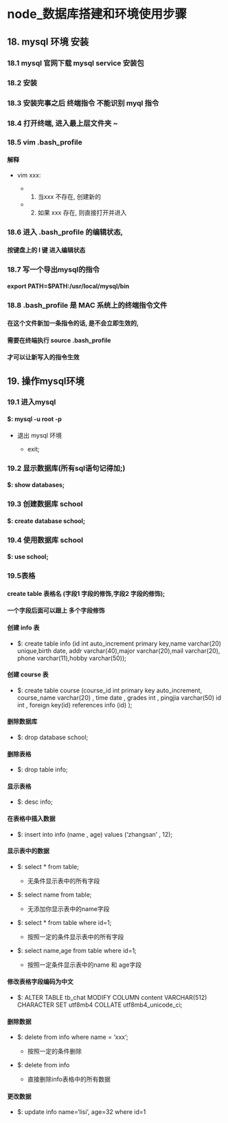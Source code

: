 # node_数据库搭建和环境使用步骤


## 18. mysql 环境 安装

### 18.1 mysql 官网下载 mysql service 安装包

### 18.2 安装

### 18.3 安装完事之后 终端指令 不能识别 myql 指令

### 18.4 打开终端, 进入最上层文件夹 ~

### 18.5 vim .bash_profile

#### 解释

- vim xxx: 

	- 1. 当xxx 不存在, 创建新的

	- 2. 如果 xxx 存在, 则直接打开并进入

### 18.6 进入 .bash_profile 的编辑状态, 

#### 按键盘上的 I 键 进入编辑状态

### 18.7 写一个导出mysql的指令

#### export PATH=$PATH:/usr/local/mysql/bin

### 18.8 .bash_profile 是 MAC 系统上的终端指令文件

#### 在这个文件新加一条指令的话, 是不会立即生效的, 

#### 需要在终端执行 source .bash_profile

#### 才可以让新写入的指令生效

## 19. 操作mysql环境

### 19.1 进入mysql

#### $: mysql -u root -p

- 退出 mysql 环境

	- exit;

### 19.2 显示数据库(所有sql语句记得加;)

#### $: show databases;

### 19.3 创建数据库 school

#### $: create database school;

### 19.4 使用数据库 school

#### $: use school;

### 19.5表格 

#### create table 表格名 (字段1 字段的修饰,字段2 字段的修饰);

#### 一个字段后面可以跟上 多个字段修饰

#### 创建 info 表

- $: create table info (id int auto_increment primary key,name varchar(20) unique,birth date, addr varchar(40),major varchar(20),mail varchar(20), phone varchar(11),hobby varchar(50));

#### 创建 course 表

- $: create table course (course_id int primary key auto_increment, course_name varchar(20) , time date , grades int , pingjia varchar(50) id int , foreign key(id) references info (id) );

#### 删除数据库

- $: drop database school;

#### 删除表格

- $: drop table info;

#### 显示表格

- $: desc info;

#### 在表格中插入数据

- $: insert into info (name , age) values (‘zhangsan’ , 12);

#### 显示表中的数据

- $: select * from table;

	- 无条件显示表中的所有字段

- $: select name from table;

	- 无添加你显示表中的name字段

- $: select * from table where id=1;

	- 按照一定的条件显示表中的所有字段

- $: select name,age from table where id=1;

	- 按照一定条件显示表中的name 和 age字段

#### 修改表格字段编码为中文

- $: ALTER TABLE tb_chat MODIFY COLUMN content VARCHAR(512) CHARACTER SET utf8mb4 COLLATE utf8mb4_unicode_ci;

#### 删除数据

- $: delete from info where name = ‘xxx’;

	- 按照一定的条件删除

- $: delete from info

	- 直接删除info表格中的所有数据

#### 更改数据

- $: update info name=‘lisi’, age=32 where id=1

